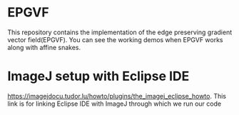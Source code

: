 # EPGVF
 This repository contains the implementation of the edge preserving gradient vector field(EPGVF). You can see the working demos when EPGVF works along with affine snakes. 
# ImageJ setup with Eclipse IDE
https://imagejdocu.tudor.lu/howto/plugins/the_imagej_eclipse_howto.
This link is for linking Eclipse IDE with ImageJ through which we run our code
 
